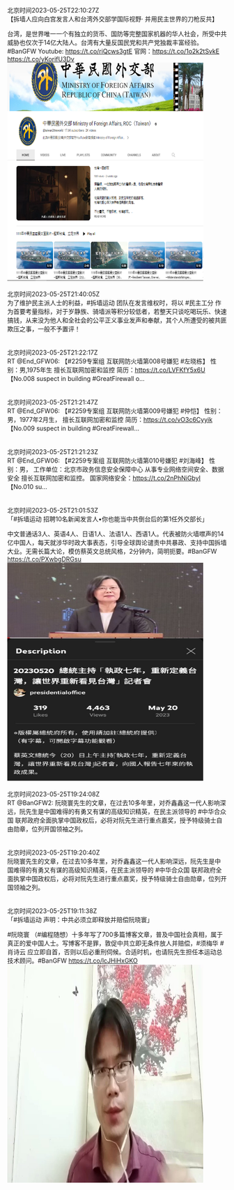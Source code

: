 北京时间2023-05-25T22:10:27Z<br>【拆墙人应向白宫发言人和台湾外交部学国际视野· 并用民主世界的刀枪反共】

台湾，是世界唯一一个有独立的货币、国防等完整国家机器的华人社会，所受中共威胁也仅次于14亿大陆人。台湾有大量反国民党和共产党独裁丰富经验。#BanGFW
Youtube: https://t.co/riQcws3gtE
官网：https://t.co/1o2k2tSvkE https://t.co/yKorifU3Dv<br><img src='/temp/image/2023/u-Month-5/1661736492174315522_0.jpg' width='450' height='500'><br><br>北京时间2023-05-25T21:40:05Z<br>为了维护民主派人士的利益，#拆墙运动 团队在发言维权时，将以 #民主工分 作为首要考量指标，对于岁静族、骑墙派等积分较低者，若整天只谈吃喝玩乐、快速搞钱，从来没为他人和全社会的公平正义事业发声和奉献，其个人所遭受的被共匪欺压之事，一般不予置评！<br><br><br>北京时间2023-05-25T21:22:17Z<br>RT @End_GFW06: 【#2259专案组 互联网防火墙第008号嫌犯 #左晓栋】
性别：男,1975年生
擅长互联网加密和监控
简历：https://t.co/LVFKfY5x6U
【No.008 suspect in building #GreatFirewall o…<br><br><br>北京时间2023-05-25T21:21:47Z<br>RT @End_GFW06: 【#2259专案组 互联网防火墙第009号嫌犯 #仲恺】
性别：男，1977年2月生，
擅长互联网加密和监控
简历：https://t.co/vO3c6Cyyik
【No.009 suspect in building #GreatFirewall…<br><br><br>北京时间2023-05-25T21:21:23Z<br>RT @End_GFW06: 【#2259专案组 互联网防火墙第010号嫌犯 #刘海峰】
性别：男，
工作单位：北京市政务信息安全保障中心
从事专业网络空间安全、数据安全
擅长互联网加密和监控。
国家网络安全：https://t.co/2nPhNiGbyI
【No.010 su…<br><br><br>北京时间2023-05-25T21:01:53Z<br>「#拆墙运动 招聘10名新闻发言人•你也能当中共倒台后的第1任外交部长」

中文普通话3人、英语4人、日语1人、法语1人、西语1人。代表被防火墙噤声的14亿中国人，每天就涉华时政大事表态，引导全球舆论谴责中共暴政、支持中国拆墙大业。无需长篇大论，模仿蔡英文总统风格，2分钟内，简明扼要。#BanGFW https://t.co/PXwbgDRGsu<br><img src='/temp/image/2023/u-Month-5/1661719234454638592_0.jpg' width='450' height='500'><br><br>北京时间2023-05-25T19:24:08Z<br>RT @BanGFW2: 阮晓寰先生的文章，在过去10多年里，对乔鑫鑫这一代人影响深远，阮先生是中国难得的有勇又有谋的高级知识精英，在民主派领导的 #中华合众国 联邦政府全面执掌中国政权后，必将对阮先生进行重点嘉奖，授予特级骑士自由勋章，位列开国领袖之列。<br><br><br>北京时间2023-05-25T19:20:40Z<br>阮晓寰先生的文章，在过去10多年里，对乔鑫鑫这一代人影响深远，阮先生是中国难得的有勇又有谋的高级知识精英，在民主派领导的 #中华合众国 联邦政府全面执掌中国政权后，必将对阮先生进行重点嘉奖，授予特级骑士自由勋章，位列开国领袖之列。<br><br><br>北京时间2023-05-25T19:11:38Z<br>「#拆墙运动 声明：中共必须立即释放并赔偿阮晓寰」

#阮晓寰 （#编程随想）十多年写了700多篇博客文章，普及中国社会真相，属于真正的爱中国人士。写博客不是罪，敦促中共立即无条件放人并赔偿，#须梅华 #肖诗云 应立即自首，否则以后必重刑伺候。合适时机，也请阮先生担任本运动总技术顾问。#BanGFW https://t.co/lcJHiHxGKO<br><img src='/temp/video/2023/u-Month-5/az-Day-25/BanGFW2/1661691489100132353_0.jpg' width='450' height='500'><br><br>